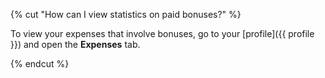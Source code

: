 {% cut "How can I view statistics on paid bonuses?" %}

To view your expenses that involve bonuses, go to your [profile]({{ profile }}) and open the **Expenses** tab.

{% endcut %}